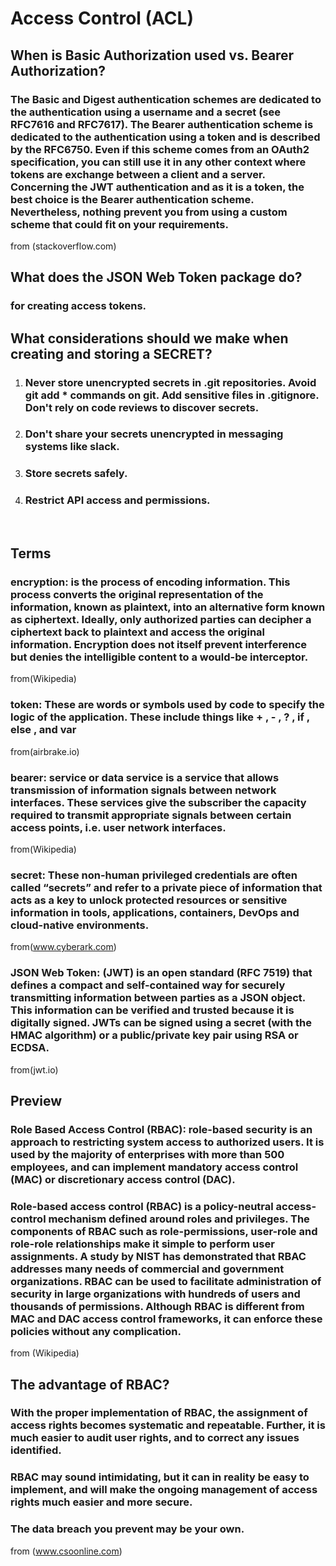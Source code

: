 # Access Control (ACL)

## When is Basic Authorization used vs. Bearer Authorization?
### The Basic and Digest authentication schemes are dedicated to the authentication using a username and a secret (see RFC7616 and RFC7617). The Bearer authentication scheme is dedicated to the authentication using a token and is described by the RFC6750. Even if this scheme comes from an OAuth2 specification, you can still use it in any other context where tokens are exchange between a client and a server. Concerning the JWT authentication and as it is a token, the best choice is the Bearer authentication scheme. Nevertheless, nothing prevent you from using a custom scheme that could fit on your requirements.
from (stackoverflow.com)

## What does the JSON Web Token package do?
### for creating access tokens.

## What considerations should we make when creating and storing a SECRET?
1. ### Never store unencrypted secrets in .git repositories. Avoid git add * commands on git. Add sensitive files in .gitignore. Don't rely on code reviews to discover secrets.
2. ### Don't share your secrets unencrypted in messaging systems like slack.
3. ### Store secrets safely.
4. ### Restrict API access and permissions.
<br>

## Terms

### encryption: is the process of encoding information. This process converts the original representation of the information, known as plaintext, into an alternative form known as ciphertext. Ideally, only authorized parties can decipher a ciphertext back to plaintext and access the original information. Encryption does not itself prevent interference but denies the intelligible content to a would-be interceptor.
from(Wikipedia)

### token: These are words or symbols used by code to specify the logic of the application. These include things like + , - , ? , if , else , and var 
from(airbrake.io)

### bearer: service or data service is a service that allows transmission of information signals between network interfaces. These services give the subscriber the capacity required to transmit appropriate signals between certain access points, i.e. user network interfaces.
from(Wikipedia)

### secret: These non-human privileged credentials are often called “secrets” and refer to a private piece of information that acts as a key to unlock protected resources or sensitive information in tools, applications, containers, DevOps and cloud-native environments.
from(www.cyberark.com)

### JSON Web Token: (JWT) is an open standard (RFC 7519) that defines a compact and self-contained way for securely transmitting information between parties as a JSON object. This information can be verified and trusted because it is digitally signed. JWTs can be signed using a secret (with the HMAC algorithm) or a public/private key pair using RSA or ECDSA.
from(jwt.io)
<br>

## Preview

### Role Based Access Control (RBAC): role-based security is an approach to restricting system access to authorized users. It is used by the majority of enterprises with more than 500 employees, and can implement mandatory access control (MAC) or discretionary access control (DAC).
### Role-based access control (RBAC) is a policy-neutral access-control mechanism defined around roles and privileges. The components of RBAC such as role-permissions, user-role and role-role relationships make it simple to perform user assignments. A study by NIST has demonstrated that RBAC addresses many needs of commercial and government organizations. RBAC can be used to facilitate administration of security in large organizations with hundreds of users and thousands of permissions. Although RBAC is different from MAC and DAC access control frameworks, it can enforce these policies without any complication.
from (Wikipedia)

## The advantage of RBAC?
### With the proper implementation of RBAC, the assignment of access rights becomes systematic and repeatable. Further, it is much easier to audit user rights, and to correct any issues identified.
### RBAC may sound intimidating, but it can in reality be easy to implement, and will make the ongoing management of access rights much easier and more secure.
### The data breach you prevent may be your own.
from (www.csoonline.com)
